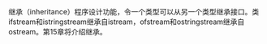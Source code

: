继承（inheritance）程序设计功能，令一个类型可以从另一个类型继承接口。类ifstream和istringstream继承自istream，ofstream和ostringstream继承自ostream。第15章将介绍继承。
